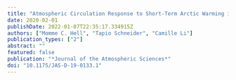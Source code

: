 ```yaml
---
title: "Atmospheric Circulation Response to Short-Term Arctic Warming in an Idealized Model"
date: 2020-02-01
publishDate: 2022-01-07T22:35:17.334915Z
authors: ["Momme C. Hell", "Tapio Schneider", "Camille Li"]
publication_types: ["2"]
abstract: ""
featured: false
publication: "*Journal of the Atmospheric Sciences*"
doi: "10.1175/JAS-D-19-0133.1"
---
```


